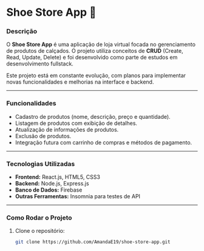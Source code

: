 # Shoe Store App 👟

### Descrição
O **Shoe Store App** é uma aplicação de loja virtual focada no gerenciamento de produtos de calçados. O projeto utiliza conceitos de **CRUD** (Create, Read, Update, Delete) e foi desenvolvido como parte de estudos em desenvolvimento fullstack. 

Este projeto está em constante evolução, com planos para implementar novas funcionalidades e melhorias na interface e backend.

---

### Funcionalidades
- Cadastro de produtos (nome, descrição, preço e quantidade).
- Listagem de produtos com exibição de detalhes.
- Atualização de informações de produtos.
- Exclusão de produtos.
- Integração futura com carrinho de compras e métodos de pagamento.

---

### Tecnologias Utilizadas
- **Frontend:** React.js, HTML5, CSS3
- **Backend:** Node.js, Express.js
- **Banco de Dados:** Firebase
- **Outras Ferramentas:** Insomnia para testes de API

---

### Como Rodar o Projeto
1. Clone o repositório:
   ```bash
   git clone https://github.com/AmandaE19/shoe-store-app.git
